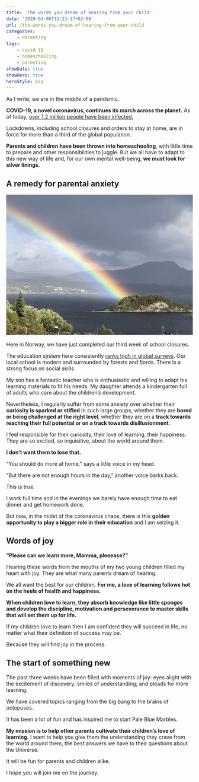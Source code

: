 ```yaml
---
title: 'The words you dream of hearing from your child'
date: '2020-04-06T13:23:17+02:00'
url: /the-words-you-dream-of-hearing-from-your-child
categories:
    - Parenting
tags:
    - covid-19
    - homeschooling
    - parenting
showDate: true
showHero: true
heroStyle: big
---
```



As I write, we are in the middle of a pandemic.

**COVID-19, a novel coronavirus, continues its march across the planet.** As of today, [over 1.2 million people have been infected.](https://www.worldometers.info/coronavirus/#countries)

Lockdowns, including school closures and orders to stay at home, are in force for more than a third of the global population.

**Parents and children have been thrown into homeschooling**, with little time to prepare and other responsibilities to juggle. But we all have to adapt to this new way of life and, for our own mental well-being, **we must look for silver linings.**

## **A remedy for parental anxiety**

![Rainbow over an island in a fjord in Norway](rainbow.jpg)

Here in Norway, we have just completed our third week of school closures.

The education system here consistently [ranks high in global surveys](https://www.oecd.org/pisa/PISA%202018%20Insights%20and%20Interpretations%20FINAL%20PDF.pdf). Our local school is modern and surrounded by forests and fjords. There is a strong focus on social skills.

My son has a fantastic teacher who is enthusiastic and willing to adapt his learning materials to fit his needs. My daughter attends a kindergarten full of adults who care about the children’s development.

Nevertheless, I regularly suffer from some anxiety over whether their **curiosity is sparked or stifled** in such large groups, whether they are **bored or being challenged at the right level**, whether they are on a **track towards reaching their full potential or on a track towards disillusionment**.

I feel responsible for their curiosity, their love of learning, their happiness. They are so excited, so inquisitive, about the world around them.

**I don’t want them to lose that.**

“You should do more at home,” says a little voice in my head.

“But there are not enough hours in the day,” another voice barks back.

This is true.

I work full time and in the evenings we barely have enough time to eat dinner and get homework done.

But now, in the midst of the coronavirus chaos, there is this **golden opportunity to play a bigger role in their education** and I am seizing it.

## Words of joy

**“Please can we learn more, Mamma, pleeease?”**

Hearing these words from the mouths of my two young children filled my heart with joy. They are what many parents dream of hearing.

We all want the best for our children. **For me, a love of learning follows hot on the heels of health and happiness.**

**When children love to learn, they absorb knowledge like little sponges and develop the discipline, motivation and perseverance to master skills that will set them up for life.**

If my children love to learn then I am confident they will succeed in life, no matter what their definition of success may be.

Because they will find joy in the process.

## The start of something new

The past three weeks have been filled with moments of joy: eyes alight with the excitement of discovery; smiles of understanding; and pleads for more learning.

We have covered topics ranging from the big bang to the brains of octopuses.

It has been a lot of fun and has inspired me to start Pale Blue Marbles.


**My mission is to help other parents cultivate their children’s love of learning.** I want to help you give them the understanding they crave from the world around them, the best answers we have to their questions about the Universe.

It will be fun for parents and children alike.

I hope you will join me on the journey.
